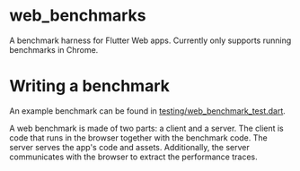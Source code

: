# web_benchmarks

A benchmark harness for Flutter Web apps. Currently only supports running
benchmarks in Chrome.

# Writing a benchmark

An example benchmark can be found in [testing/web_benchmark_test.dart][1].

A web benchmark is made of two parts: a client and a server. The client is code
that runs in the browser together with the benchmark code. The server serves the
app's code and assets. Additionally, the server communicates with the browser to
extract the performance traces.

[1]: https://github.com/flutter/packages/blob/master/packages/web_benchmarks/testing/web_benchmarks_test.dart
